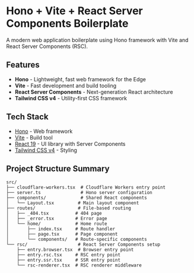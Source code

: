 # Hono + Vite + React Server Components Boilerplate

A modern web application boilerplate using Hono framework with Vite and React Server Components (RSC).

## Features

- **Hono** - Lightweight, fast web framework for the Edge
- **Vite** - Fast development and build tooling
- **React Server Components** - Next-generation React architecture
- **Tailwind CSS v4** - Utility-first CSS framework

## Tech Stack

- [Hono](https://hono.dev/) - Web framework
- [Vite](https://vitejs.dev/) - Build tool
- [React 19](https://react.dev/) - UI library with Server Components
- [Tailwind CSS v4](https://tailwindcss.com/) - Styling


## Project Structure Summary

```
src/
├── cloudflare-workers.tsx  # Cloudflare Workers entry point
├── server.ts               # Hono server configuration
├── components/             # Shared React components
│   └── Layout.tsx         # Main layout component
├── routes/                # File-based routing
│   ├── _404.tsx          # 404 page
│   ├── _error.tsx        # Error page
│   └── home/             # Home route
│       ├── index.tsx     # Route handler
│       ├── page.tsx      # Page component
│       └── components/   # Route-specific components
└── rsc/                   # React Server Components setup
    ├── entry.browser.tsx  # Browser entry point
    ├── entry.rsc.tsx     # RSC entry point
    ├── entry.ssr.tsx     # SSR entry point
    └── rsc-renderer.tsx  # RSC renderer middleware
```

